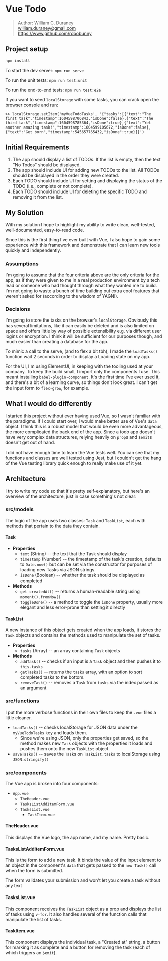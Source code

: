 # Vue Todo

> Author: William C. Duraney  
> william.duraney@gmail.com  
> https://www.github.com/robobunny

## Project setup
```
npm install
```

To start the dev server: `npm run serve`

To run the unit tests: `npm run test:unit`

To run the end-to-end tests: `npm run test:e2e`

If you want to seed `localStorage` with some tasks, you can crack open the browser console and run:

```
>> localStorage.setItem('myVueTodoTasks', '{"tasks":[{"text":"The first task","timestamp":1604598706843,"isDone":false},{"text":"The third task","timestamp":1604598785364,"isDone":true},{"text":"Yet another amazing task!","timestamp":1604599105672,"isDone":false},{"text":"Get born","timestamp":545657765432,"isDone":true}]}')
```
## Initial Requirements

1. The app should display a list of TODOs. If the list is empty, then the text "No Todos" should be displayed.
2. The app should include UI for adding new TODOs to the list. All TODOs should be displayed in the order they were created.
3. Each TODO should include UI for setting and displaying the status of the TODO (i.e., complete or not complete).
4. Each TODO should include UI for deleting the specific TODO and removing it from the list.

## My Solution

With my solution I hope to highlight my ability to write clean, well-tested, well-documented, easy-to-read code. 

Since this is the first thing I've ever built with Vue, I also hope to gain some experience with this framework and demonstrate that I can learn new tools quickly and independently.

### Assumptions

I'm going to assume that the four criteria above are the only criteria for the app, as if they were given to me in a real production environment by a tech lead or someone who had thought through what they wanted me to build. I'm not going to waste a bunch of time building out extra cool features that weren't asked for (according to the wisdom of YAGNI).

### Decisions

I'm going to store the tasks on the browser's `localStorage`. Obviously this has several limitations, like it can easily be deleted and is also limited on space and offers little by way of possible extensibility e.g. via different user logins or encryption. I think it will be sufficient for our purposes though, and much easier than creating a database for the app.

To mimic a call to the serve, (and to flex a bit tbh), I made the `loadTasks()` function wait 2 seconds in order to display a Loading state on my app.

For the UI, I'm using ElementUI, in keeping with the tooling used at your company. To keep the build small, I import only the components I use. This meant installing `babel-plugin-component`. It's the first time I've ever used it, and there's a bit of a learning curve, so things don't look great. I can't get the input form to `flex-grow`, for example.

## What I would do differently

I started this project without ever having used Vue, so I wasn't familiar with the paradigms. If I could start over, I would make better use of Vue's `data` object. I think this is a robust model that would be even more advantageous, the more complicated the back end of the app. Since a todo app doesn't have very complex data structures, relying heavily on `prop`s and `$emit`s doesn't get out of hand.

I did not have enough time to learn the Vue tests well. You can see that my functions and classes are well tested using Jest, but I couldn't get the hang of the Vue testing library quick enough to really make use of it yet.

## Architecture

I try to write my code so that it's pretty self-explanatory, but here's an overview of the architecture, just in case something's not clear:

### src/models

The logic of the app uses two classes: `Task` and `TaskList`, each with methods that pertain to the data they contain.

#### Task

* **Properties**
    * `text` (String) -- the text that the Task should display
    * `timestamp` (Number) -- the timestamp of the task's creation, defaults to `Date.now()` but can be set via the constructor for purposes of loading new Tasks via JSON strings.
    * `isDone` (Boolean) -- whether the task should be displayed as completed
* **Methods**
    * `get createdAt()` -- returns a human-readable string using `moment().fromNow()`
    * `toggleDone()` -- a method to toggle the `isDone` property, usually more elegant and less error-prone than setting it directly

#### TaskList

A new instance of this object gets created when the app loads, it stores the `Task` objects and contains the methods used to manipulate the set of tasks.

* **Properties**
    * `tasks` (Array) -- an array containing `Task` objects
* **Methods**
    * `addTask()` -- checks if an input is a `Task` object and then pushes it to `this.tasks`
    * `getTasks()` -- returns the `tasks` array, with an option to sort completed tasks to the bottom.
    * `removeTask()` -- removes a `Task` from `tasks` via the index passed as an argument

### src/functions

I put the more verbose functions in their own files to keep the `.vue` files a little cleaner. 

* `loadTasks()` -- checks localStorage for JSON data under the `myVueTodoTasks` key and loads them. 
    * Since we're using JSON, only the properties get saved, so the method makes new `Task` objects with the properties it loads and pushes them onto the new `TaskList` object.
* `saveTasks()` -- saves the `Task`s on `TaskList.tasks` to localStorage using `JSON.stringify()`

### src/components

The Vue app is broken into four components:

* `App.vue`
    * `TheHeader.vue`
    * `TasksListAddItemForm.vue`
    * `TasksList.vue`
        * `TaskItem.vue`

#### TheHeader.vue

This displays the Vue logo, the app name, and my name. Pretty basic.

#### TasksListAddItemForm.vue

This is the form to add a new task. It binds the value of the input element to an object in the component's `data` that gets passed to the `new Task()` call when the form is submitted.

The form validates your submission and won't let you create a task without any text

#### TasksList.vue

This component receives the `TaskList` object as a prop and displays the list of tasks using `v-for`. It also handles several of the function calls that manipulate the list of tasks.

#### TaskItem.vue

This component displays the individual task, a "Created at" string, a button for marking it as complete and a button for removing the task (each of which triggers an `$emit`).